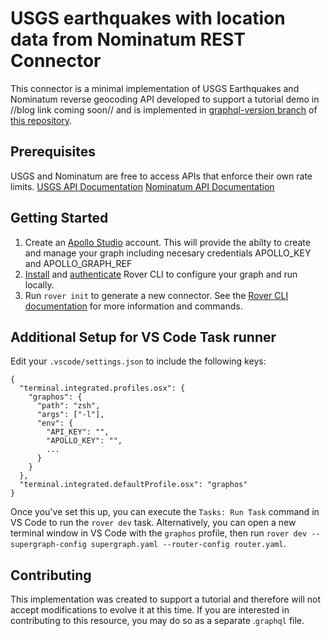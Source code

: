 # USGS earthquakes with location data from Nominatum REST Connector

This connector is a minimal implementation of USGS Earthquakes and Nominatum reverse geocoding API developed to support a tutorial demo in //blog link coming soon// and is implemented in [graphql-version branch](https://github.com/AmandaApollo/earthquake-finder/tree/graphql-version) of [this repository](https://github.com/AmandaApollo/earthquake-finder).

## Prerequisites

USGS and Nominatum are free to access APIs that enforce their own rate limits. 
[USGS API Documentation](https://earthquake.usgs.gov/fdsnws/event/1/)
[Nominatum API Documentation](https://nominatim.org/release-docs/develop/api/Overview/)

## Getting Started

1. Create an [Apollo Studio](https://studio.apollographql.com/) account. This will provide the abilty to create and manage your graph including necesary credentials APOLLO_KEY and APOLLO_GRAPH_REF
2. [Install](https://www.apollographql.com/docs/rover/getting-started#installation-methods) and [authenticate](https://www.apollographql.com/docs/rover/configuring) Rover CLI to configure your graph and run locally.
3. Run `rover init` to generate a new connector.  See the [Rover CLI documentation](https://www.apollographql.com/docs/rover) for more information and commands.


## Additional Setup for VS Code Task runner

Edit your `.vscode/settings.json` to include the following keys:

```
{
  "terminal.integrated.profiles.osx": {
    "graphos": {
      "path": "zsh",
      "args": ["-l"],
      "env": {
        "API_KEY": "",
        "APOLLO_KEY": "",
        ...
      }
    }
  },
  "terminal.integrated.defaultProfile.osx": "graphos"
}
```

Once you've set this up, you can execute the `Tasks: Run Task` command in VS Code to run the `rover dev` task.
Alternatively, you can open a new terminal window in VS Code with the `graphos` profile, then run `rover dev --supergraph-config supergraph.yaml --router-config router.yaml`.

## Contributing

This implementation was created to support a tutorial and therefore will not accept modifications to evolve it at this time.  If you are interested in contributing to this resource, you may do so as a separate .`graphql` file. 
